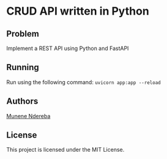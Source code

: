 # CRUD API written in Python

## Problem

Implement a REST API using Python and FastAPI

## Running

Run using the following command: `uvicorn app:app --reload`

## Authors

[Munene Ndereba](https://github.com/munenendereba)

## License

This project is licensed under the MIT License.
